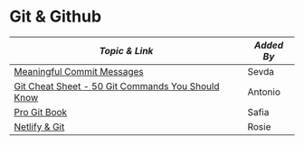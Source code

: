 # Git & Github

| **_Topic & Link_** | **_Added By_** |
| -------- | -------- |
|[Meaningful Commit Messages](https://www.conventionalcommits.org/en/v1.0.0/)|Sevda
|[Git Cheat Sheet - 50 Git Commands You Should Know](https://www-freecodecamp-org.cdn.ampproject.org/c/s/www.freecodecamp.org/news/git-cheat-sheet/amp/)|Antonio
[Pro Git Book](https://git-scm.com/book/en/v2)|Safia
[Netlify & Git](https://answers.netlify.com/t/support-guide-what-if-my-project-folder-is-not-the-root-of-my-git-repository/123)|Rosie
